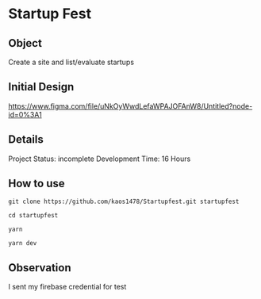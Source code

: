 # Startup Fest

## Object

Create a site and list/evaluate startups

## Initial Design

https://www.figma.com/file/uNkOyWwdLefaWPAJOFAnW8/Untitled?node-id=0%3A1

## Details

Project Status: incomplete
Development Time: 16 Hours

## How to use
```
git clone https://github.com/kaos1478/Startupfest.git startupfest
```

```
cd startupfest
```

```
yarn
```

```
yarn dev
```


## Observation

I sent my firebase credential for test
